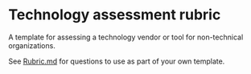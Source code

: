 # Technology assessment rubric

A template for assessing a technology vendor or tool for non-technical organizations.

See [Rubric.md](Rubric.md) for questions to use as part of your own template.